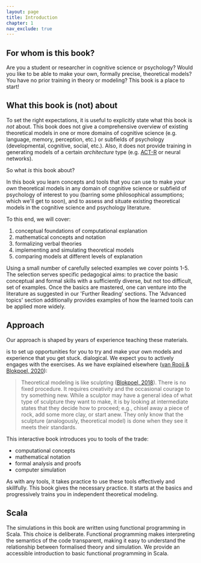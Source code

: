 ```yaml
---
layout: page
title: Introduction
chapter: 1
nav_exclude: true
---
```


## For whom is this book?

Are you a student or researcher in cognitive science or psychology? Would you like to be able to make your own, formally precise, theoretical models? You have no prior training in theory or modeling? This book is a place to start!

## What this book is (not) about

To set the right expectations, it is useful to explicitly state what this book is *not* about. This book does not give a comprehensive overview of existing theoretical models in one or more domains of cognitive science (e.g. language, memory, perception, etc.) or subfields of psychology (developmental, cognitive, social, etc.). Also, it does not provide training in generating models of a certain *architecture* type (e.g. [ACT-R](http://act-r.psy.cmu.edu) or neural networks).

So what *is* this book about?

In this book you learn concepts and tools that you can use to make *your own* theoretical models in any domain of cognitive science or subfield of psychology of interest to you (barring some philosophical assumptions; which we'll get to soon), and to assess and situate existing theoretical models in the cognitive science and psychology literature. 

To this end, we will cover:

1. conceptual foundations of computational explanation
2. mathematical concepts and notation
3. formalizing verbal theories
4. implementing and simulating theoretical models
5. comparing models at different levels of explanation

Using a small number of carefully selected examples we cover points 1-5. The selection serves specific pedagogical aims: to practice the basic conceptual and formal skills with a sufficiently diverse, but not too difficult, set of examples. Once the basics are mastered, one can venture into the literature as suggested in our 'Further Reading' sections. The 'Advanced topics' section additionally provides examples of how the learned tools can be applied more widely.  

## Approach

Our approach is shaped by years of experience teaching these materials.

is to set up opportunities for you to try and make your own models and experience that you get stuck. dialogical. We expect you to actively engages with the exercises. As we have explained elsewhere ([van Rooij & Blokpoel, 2020]()):

> Theoretical modeling is like sculpting ([Blokpoel, 2018](https://onlinelibrary.wiley.com/doi/full/10.1111/tops.12282)). There is no fixed procedure. It requires creativity and the occasional courage to try something new. While a sculptor may have a general idea of what type of sculpture they want to make, it is by looking at intermediate states that they decide how to proceed; e.g., chisel away a piece of rock, add some more clay, or start anew. They only know that the sculpture (analogously, theoretical model) is done when they see it meets their standards.

This interactive book introduces you to tools of the trade:

* computational concepts
* mathematical notation
* formal analysis and proofs
* computer simulation

As with any tools, it takes practice to use these tools effectively and skillfully. This book gives the necessary practice. It starts at the basics and progressively trains you in independent theoretical modeling.   


## Scala

The simulations in this book are written using functional programming in Scala.
This choice is deliberate. Functional programming makes interpreting the
semantics of the code transparent, making it easy to understand the relationship
between formalised theory and simulation. We provide an accessible
introduction to basic functional programming in Scala.